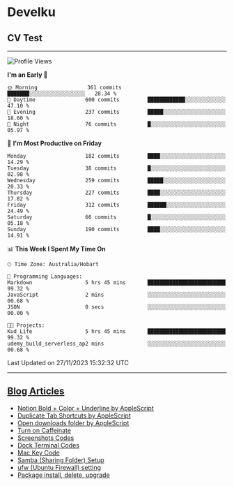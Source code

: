 <h1> Develku </h1>

<h2>CV Test</h2>

---

<!--START_SECTION:waka-->
![Profile Views](http://img.shields.io/badge/Profile%20Views-4-blue)

**I'm an Early 🐤** 

```text
🌞 Morning                361 commits         ███████░░░░░░░░░░░░░░░░░░   28.34 % 
🌆 Daytime                600 commits         ████████████░░░░░░░░░░░░░   47.10 % 
🌃 Evening                237 commits         █████░░░░░░░░░░░░░░░░░░░░   18.60 % 
🌙 Night                  76 commits          █░░░░░░░░░░░░░░░░░░░░░░░░   05.97 % 
```
📅 **I'm Most Productive on Friday** 

```text
Monday                   182 commits         ████░░░░░░░░░░░░░░░░░░░░░   14.29 % 
Tuesday                  38 commits          █░░░░░░░░░░░░░░░░░░░░░░░░   02.98 % 
Wednesday                259 commits         █████░░░░░░░░░░░░░░░░░░░░   20.33 % 
Thursday                 227 commits         ████░░░░░░░░░░░░░░░░░░░░░   17.82 % 
Friday                   312 commits         ██████░░░░░░░░░░░░░░░░░░░   24.49 % 
Saturday                 66 commits          █░░░░░░░░░░░░░░░░░░░░░░░░   05.18 % 
Sunday                   190 commits         ████░░░░░░░░░░░░░░░░░░░░░   14.91 % 
```


📊 **This Week I Spent My Time On** 

```text
🕑︎ Time Zone: Australia/Hobart

💬 Programming Languages: 
Markdown                 5 hrs 45 mins       █████████████████████████   99.32 % 
JavaScript               2 mins              ░░░░░░░░░░░░░░░░░░░░░░░░░   00.68 % 
JSON                     0 secs              ░░░░░░░░░░░░░░░░░░░░░░░░░   00.00 % 

🐱‍💻 Projects: 
Kud_Life                 5 hrs 45 mins       █████████████████████████   99.32 % 
udemy_build_serverless_ap2 mins              ░░░░░░░░░░░░░░░░░░░░░░░░░   00.68 % 
```


 Last Updated on 27/11/2023 15:32:32 UTC
<!--END_SECTION:waka-->

---

## [Blog Articles](https://my-digital-garden-green-seven.vercel.app/)

<!--START_SECTION:blog-->
- [Notion Bold + Color + Underline by AppleScript](https://my-digital-garden-green-seven.vercel.app/3-resource/mac-tips/notion-bold-color-underline-by-apple-script/)
- [Duplicate Tab Shortcuts by AppleScript](https://my-digital-garden-green-seven.vercel.app/3-resource/mac-tips/duplicate-tab-shortcuts-by-apple-script/)
- [Open downloads folder by AppleScript](https://my-digital-garden-green-seven.vercel.app/3-resource/mac-tips/open-downloads-folder-by-apple-script/)
- [Turn on Caffeinate](https://my-digital-garden-green-seven.vercel.app/3-resource/mac-tips/turn-on-caffeinate/)
- [Screenshots Codes](https://my-digital-garden-green-seven.vercel.app/3-resource/mac-tips/screenshots-codes/)
- [Dock Terminal Codes](https://my-digital-garden-green-seven.vercel.app/3-resource/mac-tips/dock-terminal-codes/)
- [Mac Key Code](https://my-digital-garden-green-seven.vercel.app/3-resource/mac-tips/mac-key-code/)
- [Samba (Sharing Folder) Setup](https://my-digital-garden-green-seven.vercel.app/3-resource/ubuntu-linux/samba-sharing-folder-setup/)
- [ufw (Ubuntu Firewall) setting](https://my-digital-garden-green-seven.vercel.app/3-resource/ubuntu-linux/ufw-ubuntu-firewall-setting/)
- [Package install, delete, upgrade](https://my-digital-garden-green-seven.vercel.app/apt/package-install-delete-upgrade/)
<!--END_SECTION:blog-->
